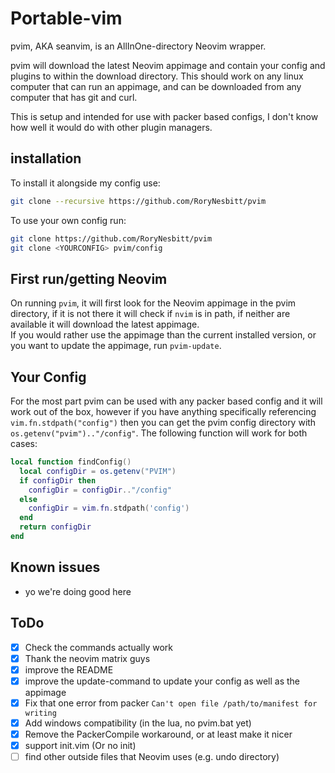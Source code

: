 # Portable-vim

pvim, AKA seanvim, is an AllInOne-directory Neovim wrapper.

pvim will download the latest Neovim appimage and contain your config and
plugins to within the download directory. This should work on any linux computer
that can run an appimage, and can be downloaded from any computer that has git
and curl.

This is setup and intended for use with packer based configs, I don't know how
well it would do with other plugin managers.

## installation

To install it alongside my config use:

```sh
git clone --recursive https://github.com/RoryNesbitt/pvim
```

To use your own config run:

```sh
git clone https://github.com/RoryNesbitt/pvim
git clone <YOURCONFIG> pvim/config
```

## First run/getting Neovim

On running `pvim`, it will first look for the Neovim appimage in the pvim
directory, if it is not there it will check if `nvim` is in path, if neither are
available it will download the latest appimage.  
If you would rather use the appimage than the current installed version, or you
want to update the appimage, run `pvim-update`.

## Your Config

For the most part pvim can be used with any packer based config and it will work
out of the box, however if you have anything specifically referencing
`vim.fn.stdpath("config")` then you can get the pvim config directory with
`os.getenv("pvim").."/config"`. The following function will work for both cases:

```lua
local function findConfig()
  local configDir = os.getenv("PVIM")
  if configDir then
    configDir = configDir.."/config"
  else
    configDir = vim.fn.stdpath('config')
  end
  return configDir
end
```

## Known issues

- yo we're doing good here

## ToDo

- [x] Check the commands actually work
- [x] Thank the neovim matrix guys
- [x] improve the README
- [x] improve the update-command to update your config as well as the appimage
- [x] Fix that one error from packer `Can't open file /path/to/manifest for writing`
- [x] Add windows compatibility (in the lua, no pvim.bat yet)
- [x] Remove the PackerCompile workaround, or at least make it nicer
- [x] support init.vim (Or no init)
- [ ] find other outside files that Neovim uses (e.g. undo directory)

